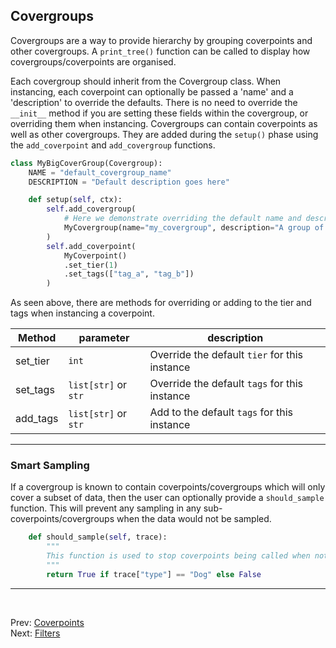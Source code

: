 <!--
  ~ SPDX-License-Identifier: MIT
  ~ Copyright (c) 2023-2024 Vypercore. All Rights Reserved
  -->

## Covergroups

Covergroups are a way to provide hierarchy by grouping coverpoints and other covergroups. A `print_tree()` function can be called to display how covergroups/coverpoints are organised.

Each covergroup should inherit from the Covergroup class. When instancing, each coverpoint can optionally be passed a 'name' and a 'description' to override the defaults. There is no need to override the `__init__` method if you are setting these fields within the covergroup, or overriding them when instancing. Covergroups can contain coverpoints as well as other covergroups. They are added during the `setup()` phase using the `add_coverpoint` and `add_covergroup` functions.

``` Python
class MyBigCoverGroup(Covergroup):
    NAME = "default_covergroup_name"
    DESCRIPTION = "Default description goes here"

    def setup(self, ctx):
        self.add_covergroup(
            # Here we demonstrate overriding the default name and description of a covergroup
            MyCovergroup(name="my_covergroup", description="A group of coverpoints")
        )
        self.add_coverpoint(
            MyCoverpoint()
            .set_tier(1)
            .set_tags(["tag_a", "tag_b"])
        )
```
As seen above, there are methods for overriding or adding to the tier and tags when instancing a coverpoint.

|Method| parameter|description|
|--|--|--|
|set_tier| `int`| Override the default `tier` for this instance|
|set_tags| `list[str]` or `str` |  Override the default `tags` for this instance|
|add_tags| `list[str]` or `str` |  Add to the default `tags` for this instance|

---
### Smart Sampling
If a covergroup is known to contain coverpoints/covergroups which will only cover a subset of data, then the user can optionally provide a `should_sample` function. This will prevent any sampling in any sub-coverpoints/covergroups when the data would not be sampled.
```Python
    def should_sample(self, trace):
        """
        This function is used to stop coverpoints being called when not relevant
        """
        return True if trace["type"] == "Dog" else False
```

---
<br>

Prev: [Coverpoints](coverpoints.md)
<br>
Next: [Filters](filters.md)
